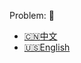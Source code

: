 Problem: :link: 
- [:cn:中文](https://leetcode-cn.com/problems/validate-binary-search-tree)
- [:us:English](https://leetcode.com/problems/validate-binary-search-tree)